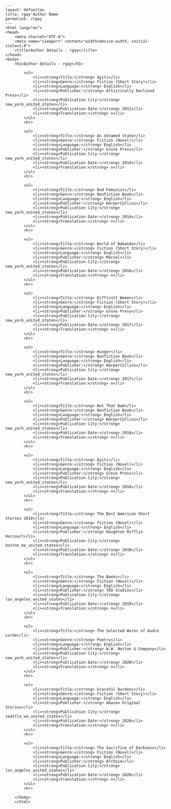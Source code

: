 
    ---
    layout: defaultau
    title: rgay'Author Name 
    permalink: /rgay
    ---
    <html lang="en">
    <head>
        <meta charset="UTF-8">
        <meta name="viewport" content="width=device-width, initial-scale=1.0">
        <title>Author Details - rgay</title>
    </head>
    <body>
        <h1>Author Details - rgay</h1>
        
            <ul>
                <li><strong>Title:</strong> Ayiti</li>
                <li><strong>Genre:</strong> Fiction (Short Story)</li>
                <li><strong>Language:</strong> English</li>
                <li><strong>Publisher:</strong> Artistically Declined Press</li>
                <li><strong>Publication City:</strong> new_york_united_states</li>
                <li><strong>Publication Date:</strong> 2011</li>
                <li><strong>Translation:</strong> n</li>
            </ul>
            <hr>
            
            <ul>
                <li><strong>Title:</strong> An Untamed State</li>
                <li><strong>Genre:</strong> Fiction (Novel)</li>
                <li><strong>Language:</strong> English</li>
                <li><strong>Publisher:</strong> Grove Press</li>
                <li><strong>Publication City:</strong> new_york_united_states</li>
                <li><strong>Publication Date:</strong> 2014</li>
                <li><strong>Translation:</strong> n</li>
            </ul>
            <hr>
            
            <ul>
                <li><strong>Title:</strong> Bad Feminist</li>
                <li><strong>Genre:</strong> Nonfiction Book</li>
                <li><strong>Language:</strong> English</li>
                <li><strong>Publisher:</strong> HarperCollins</li>
                <li><strong>Publication City:</strong> new_york_united_states</li>
                <li><strong>Publication Date:</strong> 2014</li>
                <li><strong>Translation:</strong> n</li>
            </ul>
            <hr>
            
            <ul>
                <li><strong>Title:</strong> World of Wakanda</li>
                <li><strong>Genre:</strong> Fiction (Short Story)</li>
                <li><strong>Language:</strong> English</li>
                <li><strong>Publisher:</strong> Marvel</li>
                <li><strong>Publication City:</strong> new_york_united_states</li>
                <li><strong>Publication Date:</strong> 2016</li>
                <li><strong>Translation:</strong> n</li>
            </ul>
            <hr>
            
            <ul>
                <li><strong>Title:</strong> Difficult Women</li>
                <li><strong>Genre:</strong> Fiction (Short Story)</li>
                <li><strong>Language:</strong> English</li>
                <li><strong>Publisher:</strong> Grove Press</li>
                <li><strong>Publication City:</strong> new_york_united_states</li>
                <li><strong>Publication Date:</strong> 2017</li>
                <li><strong>Translation:</strong> n</li>
            </ul>
            <hr>
            
            <ul>
                <li><strong>Title:</strong> Hunger</li>
                <li><strong>Genre:</strong> Nonfiction Book</li>
                <li><strong>Language:</strong> English</li>
                <li><strong>Publisher:</strong> HarperCollins</li>
                <li><strong>Publication City:</strong> new_york_united_states</li>
                <li><strong>Publication Date:</strong> 2017</li>
                <li><strong>Translation:</strong> n</li>
            </ul>
            <hr>
            
            <ul>
                <li><strong>Title:</strong> Not That Bad</li>
                <li><strong>Genre:</strong> Nonfiction Book</li>
                <li><strong>Language:</strong> English</li>
                <li><strong>Publisher:</strong> HarperCollins</li>
                <li><strong>Publication City:</strong> new_york_united_states</li>
                <li><strong>Publication Date:</strong> 2018</li>
                <li><strong>Translation:</strong> n</li>
            </ul>
            <hr>
            
            <ul>
                <li><strong>Title:</strong> Ayiti</li>
                <li><strong>Genre:</strong> Fiction (Novel)</li>
                <li><strong>Language:</strong> English</li>
                <li><strong>Publisher:</strong> Grove Press</li>
                <li><strong>Publication City:</strong> new_york_united_states</li>
                <li><strong>Publication Date:</strong> 2018</li>
                <li><strong>Translation:</strong> n</li>
            </ul>
            <hr>
            
            <ul>
                <li><strong>Title:</strong> The Best American Short Stories 2018</li>
                <li><strong>Genre:</strong> Fiction (Novel)</li>
                <li><strong>Language:</strong> English</li>
                <li><strong>Publisher:</strong> Houghton Mifflin Harcourt</li>
                <li><strong>Publication City:</strong> boston_ma_united_states</li>
                <li><strong>Publication Date:</strong> 2018</li>
                <li><strong>Translation:</strong> n</li>
            </ul>
            <hr>
            
            <ul>
                <li><strong>Title:</strong> The Banks</li>
                <li><strong>Genre:</strong> Fiction (Novel)</li>
                <li><strong>Language:</strong> English</li>
                <li><strong>Publisher:</strong> TKO Studios</li>
                <li><strong>Publication City:</strong> los_angeles_united_states</li>
                <li><strong>Publication Date:</strong> 2019</li>
                <li><strong>Translation:</strong> n</li>
            </ul>
            <hr>
            
            <ul>
                <li><strong>Title:</strong> The Selected Works of Audre Lorde</li>
                <li><strong>Genre:</strong> Poetry</li>
                <li><strong>Language:</strong> English</li>
                <li><strong>Publisher:</strong> W.W. Norton & Company</li>
                <li><strong>Publication City:</strong> new_york_united_states</li>
                <li><strong>Publication Date:</strong> 2020</li>
                <li><strong>Translation:</strong> n</li>
            </ul>
            <hr>
            
            <ul>
                <li><strong>Title:</strong> Graceful Burdens</li>
                <li><strong>Genre:</strong> Fiction (Short Story)</li>
                <li><strong>Language:</strong> English</li>
                <li><strong>Publisher:</strong> Amazon Original Stories</li>
                <li><strong>Publication City:</strong> seattle_wa_united_states</li>
                <li><strong>Publication Date:</strong> 2020</li>
                <li><strong>Translation:</strong> n</li>
            </ul>
            <hr>
            
            <ul>
                <li><strong>Title:</strong> The Sacrifice of Darkness</li>
                <li><strong>Genre:</strong> Fiction (Novel)</li>
                <li><strong>Language:</strong> English</li>
                <li><strong>Publisher:</strong> Archaia</li>
                <li><strong>Publication City:</strong> los_angeles_united_states</li>
                <li><strong>Publication Date:</strong> 2020</li>
                <li><strong>Translation:</strong> n</li>
            </ul>
            <hr>
            
        </body>
        </html>
        